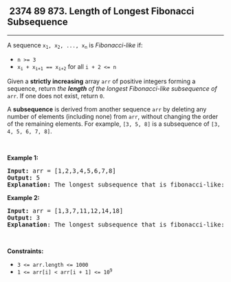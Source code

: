 <h2> 2374 89
873. Length of Longest Fibonacci Subsequence</h2><hr><div><p>A sequence <code>x<sub>1</sub>, x<sub>2</sub>, ..., x<sub>n</sub></code> is <em>Fibonacci-like</em> if:</p>

<ul>
	<li><code>n &gt;= 3</code></li>
	<li><code>x<sub>i</sub> + x<sub>i+1</sub> == x<sub>i+2</sub></code> for all <code>i + 2 &lt;= n</code></li>
</ul>

<p>Given a <b>strictly increasing</b> array <code>arr</code> of positive integers forming a sequence, return <em>the <strong>length</strong> of the longest Fibonacci-like subsequence of</em> <code>arr</code>. If one does not exist, return <code>0</code>.</p>

<p>A <strong>subsequence</strong> is derived from another sequence <code>arr</code> by deleting any number of elements (including none) from <code>arr</code>, without changing the order of the remaining elements. For example, <code>[3, 5, 8]</code> is a subsequence of <code>[3, 4, 5, 6, 7, 8]</code>.</p>

<p>&nbsp;</p>
<p><strong class="example">Example 1:</strong></p>

<pre><strong>Input:</strong> arr = [1,2,3,4,5,6,7,8]
<strong>Output:</strong> 5
<strong>Explanation:</strong> The longest subsequence that is fibonacci-like: [1,2,3,5,8].</pre>

<p><strong class="example">Example 2:</strong></p>

<pre><strong>Input:</strong> arr = [1,3,7,11,12,14,18]
<strong>Output:</strong> 3
<strong>Explanation</strong>:<strong> </strong>The longest subsequence that is fibonacci-like: [1,11,12], [3,11,14] or [7,11,18].</pre>

<p>&nbsp;</p>
<p><strong>Constraints:</strong></p>

<ul>
	<li><code>3 &lt;= arr.length &lt;= 1000</code></li>
	<li><code>1 &lt;= arr[i] &lt; arr[i + 1] &lt;= 10<sup>9</sup></code></li>
</ul>
</div>
